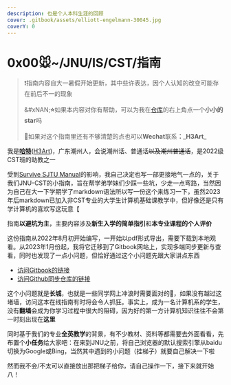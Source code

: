 ```yaml
---
description: 也是个人本科生涯的回顾
cover: .gitbook/assets/elliott-engelmann-30045.jpg
coverY: 0
---
```


# 0x00🐭\~/JNU/IS/CST/指南

> ❗指南内容自大一暑假开始更新，其中些许表达，因个人认知的改变可能存在前后不一的现象\
> \
> &#xNAN;**⭐**&#x5982;果本内容对你有帮助，可以为我在[仓库](https://github.com/H3Art-q/Gitbook-CSTguidance)的右上角点一个**小小的star**吗\
> \
> 🤗如果对这个指南里还有不够清楚的点也可以**Wechat**联&#x7CFB;**：\_H3Art\_**

我是[**哈特**](https://h3art.cn)([H3Art](https://h3art-q.github.io/))，广东潮州人，会说潮州话、普通话~~以及潮州普通话~~，是2022级CST班的助教之一

受到[Survive SJTU Manual](https://survivesjtu.gitbook.io/survivesjtumanual/)的影响，我自己决定也写一部更接地气一点的，关于我们JNU-CST的小指南，旨在帮学弟学妹们少踩一些坑，少走一点弯路，当然因为自己在大一下学期学了markdown语法所以写一份这个来练习一下，虽然2023年后markdown已加入非CST专业的大学生计算机基础课教学中，但好像还是只有学计算机的喜欢写这玩意【

指南**以避坑为主**，主要内容涉及**新生入学的简单指引**和**本专业课程的个人评价**

这份指南从2022年8月初开始编写，一开始以pdf形式导出，需要下载到本地观看。从2023年1月份起，我将它迁移到了Gitbook网站上，实现多端同步更新与查看，同时也发现了一点小问题，但恰好通过这个小问题先跟大家讲点东西

* [访问Gitbook的链接](https://guidance.h3art.cn)
* [访问Github同步仓库的链接](https://github.com/H3Art-q/Gitbook-CSTguidance)

这个小问题就是**长城**，也就是一些同学网上冲浪时需要面对的🧱，如果没有越过这堵墙，访问这本在线指南有时将会令人抓狂。事实上，成为一名计算机系的学生，没有**翻墙**会成为你学习过程中很大的阻碍，因为好的第一方计算机知识往往不会第一时刻出现在**这里**

同时基于我们的专业**全英教学**的背景，有不少教材、资料等都需要去外面看看，先布置个**小任务**给大家吧：在来到JNU之前，将自己浏览器的默认搜索引擎从baidu切换为Google或Bing，当然其中遇到的小问题（挂梯子）就要自己解决一下啦

然而我不会/不太可以直接放出那把梯子给你，请自己操作一下，接下来就开始八！
